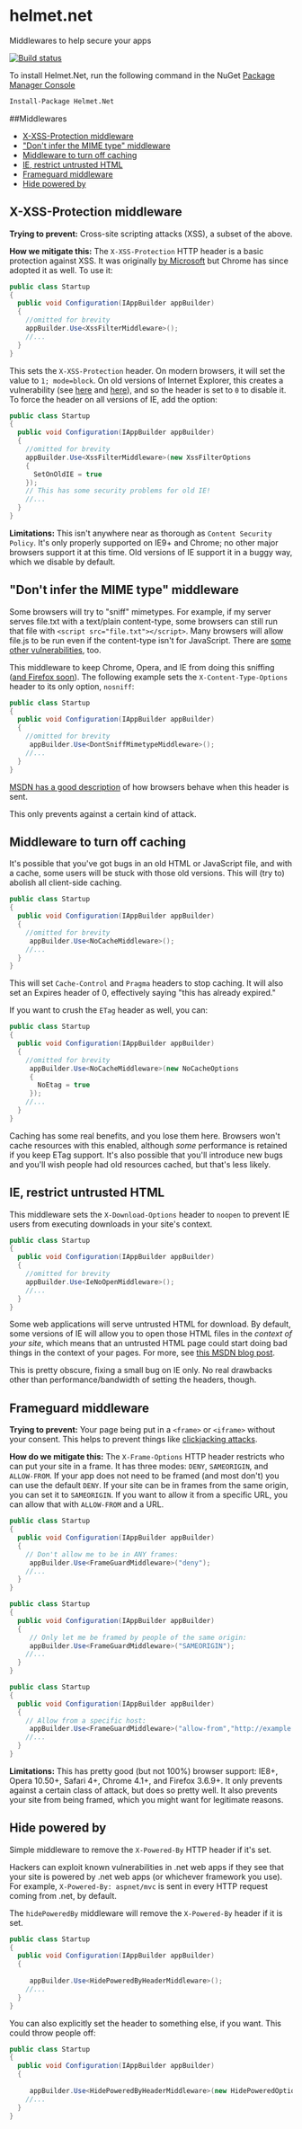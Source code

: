 # helmet.net
Middlewares to help secure your apps

[![Build status](https://ci.appveyor.com/api/projects/status/032t00oscffq1jmd?svg=true)](https://ci.appveyor.com/project/ziyasal/helmet-net)

To install Helmet.Net,  run the following command in the NuGet [Package Manager Console](http://docs.nuget.org/consume/package-manager-console)

```sh
Install-Package Helmet.Net
```


##Middlewares

* [X-XSS-Protection middleware](#x-xss-protection-middleware)
* ["Don't infer the MIME type" middleware](#dont-infer-the-mime-type-middleware)
* [Middleware to turn off caching](#middleware-to-turn-off-caching)
* [IE, restrict untrusted HTML](#ie-restrict-untrusted-html)
* [Frameguard middleware](#frameguard-middleware)
* [Hide powered by](#hide-powered-by)


## X-XSS-Protection middleware

**Trying to prevent:** Cross-site scripting attacks (XSS), a subset of the above.

**How we mitigate this:** The ```X-XSS-Protection``` HTTP header is a basic protection against XSS. It was originally [by Microsoft](http://blogs.msdn.com/b/ieinternals/archive/2011/01/31/controlling-the-internet-explorer-xss-filter-with-the-x-xss-protection-http-header.aspx) but Chrome has since adopted it as well. To use it:

```csharp
public class Startup
{
  public void Configuration(IAppBuilder appBuilder)
  {
    //omitted for brevity
    appBuilder.Use<XssFilterMiddleware>();
    //...
  }
}
```

This sets the ```X-XSS-Protection``` header. On modern browsers, it will set the value to ```1; mode=block```. On old versions of Internet Explorer, this creates a vulnerability (see [here](http://hackademix.net/2009/11/21/ies-xss-filter-creates-xss-vulnerabilities/) and [here](http://technet.microsoft.com/en-us/security/bulletin/MS10-002)), and so the header is set to ```0``` to disable it. To force the header on all versions of IE, add the option:

```csharp
public class Startup
{
  public void Configuration(IAppBuilder appBuilder)
  {
    //omitted for brevity
    appBuilder.Use<XssFilterMiddleware>(new XssFilterOptions
    {
      SetOnOldIE = true
    });
    // This has some security problems for old IE!
    //...
  }
}

```

**Limitations:** This isn't anywhere near as thorough as ```Content Security Policy```. It's only properly supported on IE9+ and Chrome; no other major browsers support it at this time. Old versions of IE support it in a buggy way, which we disable by default.


## "Don't infer the MIME type" middleware
Some browsers will try to "sniff" mimetypes. For example, if my server serves file.txt with a text/plain content-type, some browsers can still run that file with ```<script src="file.txt"></script>```. Many browsers will allow file.js to be run even if the content-type isn't for JavaScript. There are [some other vulnerabilities](https://miki.it/blog/2014/7/8/abusing-jsonp-with-rosetta-flash/), too.

This middleware to keep Chrome, Opera, and IE from doing this sniffing ([and Firefox soon](https://bugzilla.mozilla.org/show_bug.cgi?id=471020)). The following example sets the ```X-Content-Type-Options``` header to its only option, ```nosniff```:

```csharp
public class Startup
{
  public void Configuration(IAppBuilder appBuilder)
  {
    //omitted for brevity
     appBuilder.Use<DontSniffMimetypeMiddleware>();
    //...
  }
}
```

[MSDN has a good description](https://msdn.microsoft.com/en-us/library/gg622941(v=vs.85).aspx) of how browsers behave when this header is sent.

This only prevents against a certain kind of attack.


## Middleware to turn off caching

It's possible that you've got bugs in an old HTML or JavaScript file, and with a cache, some users will be stuck with those old versions. This will (try to) abolish all client-side caching.
```csharp
public class Startup
{
  public void Configuration(IAppBuilder appBuilder)
  {
    //omitted for brevity
     appBuilder.Use<NoCacheMiddleware>();
    //...
  }
}
```
This will set ```Cache-Control``` and ```Pragma``` headers to stop caching. It will also set an Expires header of 0, effectively saying "this has already expired."

If you want to crush the ```ETag``` header as well, you can:
```csharp
public class Startup
{
  public void Configuration(IAppBuilder appBuilder)
  {
    //omitted for brevity
     appBuilder.Use<NoCacheMiddleware>(new NoCacheOptions 
     { 
       NoEtag = true 
     });
    //...
  }
}
```
Caching has some real benefits, and you lose them here. Browsers won't cache resources with this enabled, although _some_ performance is retained if you keep ETag support. It's also possible that you'll introduce new bugs and you'll wish people had old resources cached, but that's less likely.

## IE, restrict untrusted HTML
This middleware sets the ```X-Download-Options``` header to ```noopen``` to prevent IE users from executing downloads in your site's context.

```csharp
public class Startup
{
  public void Configuration(IAppBuilder appBuilder)
  {
    //omitted for brevity
    appBuilder.Use<IeNoOpenMiddleware>();
    //...
  }
}
```

Some web applications will serve untrusted HTML for download. By default, some versions of IE will allow you to open those HTML files in the _context of your site_, which means that an untrusted HTML page could start doing bad things in the context of your pages. For more, see [this MSDN blog post](http://blogs.msdn.com/b/ie/archive/2008/07/02/ie8-security-part-v-comprehensive-protection.aspx).

This is pretty obscure, fixing a small bug on IE only. No real drawbacks other than performance/bandwidth of setting the headers, though.

## Frameguard middleware

**Trying to prevent:** Your page being put in a `<frame>` or `<iframe>` without your consent. This helps to prevent things like [clickjacking attacks](https://en.wikipedia.org/wiki/Clickjacking).

**How do we mitigate this:** The `X-Frame-Options` HTTP header restricts who can put your site in a frame. It has three modes: `DENY`, `SAMEORIGIN`, and `ALLOW-FROM`. If your app does not need to be framed (and most don't) you can use the default `DENY`. If your site can be in frames from the same origin, you can set it to `SAMEORIGIN`. If you want to allow it from a specific URL, you can allow that with `ALLOW-FROM` and a URL.

```csharp
public class Startup
{
  public void Configuration(IAppBuilder appBuilder)
  {
    // Don't allow me to be in ANY frames:
     appBuilder.Use<FrameGuardMiddleware>("deny");
    //...
  }
}
```

```csharp
public class Startup
{
  public void Configuration(IAppBuilder appBuilder)
  {
     // Only let me be framed by people of the same origin:
     appBuilder.Use<FrameGuardMiddleware>("SAMEORIGIN");
    //...
  }
}
```

```csharp
public class Startup
{
  public void Configuration(IAppBuilder appBuilder)
  {
    // Allow from a specific host:
     appBuilder.Use<FrameGuardMiddleware>("allow-from","http://example.com");
    //...
  }
}
```

**Limitations:** This has pretty good (but not 100%) browser support: IE8+, Opera 10.50+, Safari 4+, Chrome 4.1+, and Firefox 3.6.9+. It only prevents against a certain class of attack, but does so pretty well. It also prevents your site from being framed, which you might want for legitimate reasons.


## Hide powered by

Simple middleware to remove the `X-Powered-By` HTTP header if it's set.

Hackers can exploit known vulnerabilities in .net web apps if they see that your site is powered by .net web apps (or whichever framework you use). For example, `X-Powered-By: aspnet/mvc` is sent in every HTTP request coming from .net, by default.

The `hidePoweredBy` middleware will remove the `X-Powered-By` header if it is set.

```c#
public class Startup
{
  public void Configuration(IAppBuilder appBuilder)
  {
     
     appBuilder.Use<HidePoweredByHeaderMiddleware>();
    //...
  }
}
```
You can also explicitly set the header to something else, if you want. This could throw people off:

```c#
public class Startup
{
  public void Configuration(IAppBuilder appBuilder)
  {
     
     appBuilder.Use<HidePoweredByHeaderMiddleware>(new HidePoweredOptions { SetTo = "steampowered" });
    //...
  }
}
